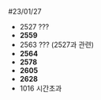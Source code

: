 #23/01/27

- 2527 ???
- **2559**
- 2563 ??? (2527과 관련)
- **2564**
- **2578**
- **2605**
- **2628**
- 1016 시간초과